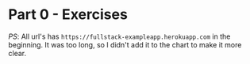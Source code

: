 # Part 0 - Exercises

_*PS*_: All url's has `https://fullstack-exampleapp.herokuapp.com` in the beginning.
It was too long, so I didn't add it to the chart to make it more clear.